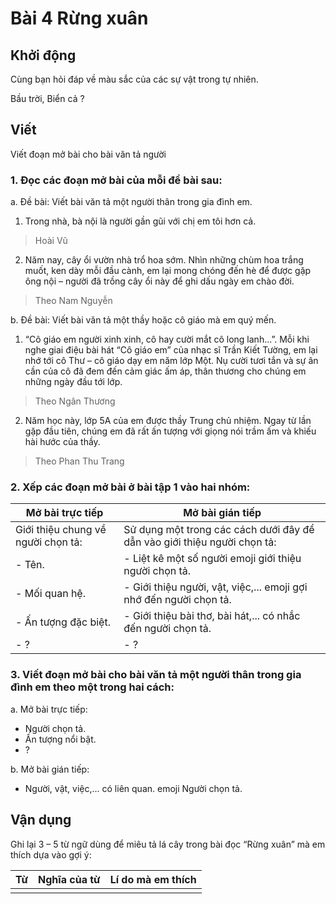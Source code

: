 # Bài 4 Rừng xuân

## Khởi động

Cùng bạn hỏi đáp về màu sắc của các sự vật trong tự nhiên.

Bầu trời, Biển cả ?

## Viết

Viết đoạn mở bài cho bài văn tả người

### 1. Đọc các đoạn mở bài của mỗi đề bài sau:
a. Đề bài: Viết bài văn tả một người thân trong gia đình em.

1. Trong nhà, bà nội là người gần gũi với chị em tôi hơn cả.
> Hoài Vũ

2. Năm nay, cây ổi vườn nhà trổ hoa sớm. Nhìn những chùm hoa trắng muốt, ken dày mỗi đầu cành, em lại mong chóng đến hè để được gặp ông nội – người đã trồng cây ổi này để ghi dấu ngày em chào đời.

> Theo Nam Nguyễn

b. Đề bài: Viết bài văn tả một thầy hoặc cô giáo mà em quý mến.

1. “Cô giáo em người xinh xinh, cô hay cười mắt cô long lanh...”. Mỗi khi nghe giai điệu bài hát “Cô giáo em” của nhạc sĩ Trần Kiết Tường, em lại nhớ tới cô Thư – cô giáo dạy em năm lớp Một. Nụ cười tươi tắn và sự ân cần của cô đã đem đến cảm giác ấm áp, thân thương cho chúng em những ngày đầu tới lớp.
> Theo Ngân Thương

2. Năm học này, lớp 5A của em được thầy Trung chủ nhiệm. Ngay từ lần gặp đầu tiên, chúng em đã rất ấn tượng với giọng nói trầm ấm và khiếu hài hước của thầy.
> Theo Phan Thu Trang

### 2. Xếp các đoạn mở bài ở bài tập 1 vào hai nhóm:
| Mở bài trực tiếp | Mở bài gián tiếp |
|---|---|
| Giới thiệu chung về người chọn tả: | Sử dụng một trong các cách dưới đây để dẫn vào giới thiệu người chọn tả: |
| - Tên. | - Liệt kê một số người emoji giới thiệu người chọn tả. |
| - Mối quan hệ. | - Giới thiệu người, vật, việc,... emoji gợi nhớ đến người chọn tả. |
| - Ấn tượng đặc biệt. | - Giới thiệu bài thơ, bài hát,... có nhắc đến người chọn tả. |
| - ? | - ? |

### 3. Viết đoạn mở bài cho bài văn tả một người thân trong gia đình em theo một trong hai cách:
a. Mở bài trực tiếp:
- Người chọn tả.
- Ấn tượng nổi bật.
- ?

b. Mở bài gián tiếp:
- Người, vật, việc,... có liên quan. emoji Người chọn tả.

## Vận dụng

Ghi lại 3 – 5 từ ngữ dùng để miêu tả lá cây trong bài đọc “Rừng xuân” mà em thích dựa vào gợi ý:

| Từ | Nghĩa của từ | Lí do mà em thích |
|---|---|---|
| | | |
